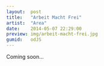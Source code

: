 ```yaml
---
layout:  post
title:   "Arbeit Macht Frei"
artist:  "Area"
date:    2014-05-07 22:29:00
preview: img/arbeit-macht-frei.jpg
gumid:   odJS
---
```


Coming soon...

<!-- vim: set tw=79 spell spelllang=en: -->
